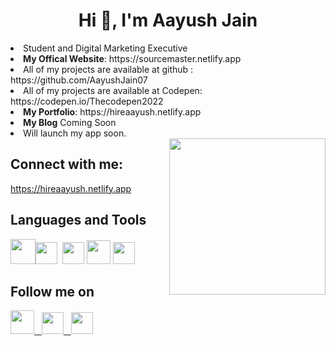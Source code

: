 <h1 align="center">Hi 👋, I'm Aayush Jain</h1>

<li>Student and Digital Marketing Executive</li>
<li><b>My Offical Website</b>: https://sourcemaster.netlify.app</li>
<li> All of my projects are available at github : https://github.com/AayushJain07</li>
<li> All of my projects are available at Codepen: https://codepen.io/Thecodepen2022</li>
<li><b>My Portfolio</b>: https://hireaayush.netlify.app</li>
<li><b>My Blog</b> Coming Soon</li>
<li>Will launch my app soon.</li>
<img src="https://r7q6w9z6.rocketcdn.me/career/wp-content/uploads/2020/03/hello.gif" height="250" align="right">

## Connect with me:
https://hireaayush.netlify.app

## Languages and Tools
<img src="https://p92.com/binaries/content/gallery/p92website/technologies/htmlcssjs-details.png" height="40"><img src="https://upload.wikimedia.org/wikipedia/commons/thumb/9/9a/Visual_Studio_Code_1.35_icon.svg/2048px-Visual_Studio_Code_1.35_icon.svg.png" height="35">&nbsp;&nbsp;<img src="https://upload.wikimedia.org/wikipedia/commons/thumb/b/b2/Repl.it_logo.svg/1200px-Repl.it_logo.svg.png" height="35">
<img src="https://img.icons8.com/windows/452/codepen.png" height="38">
<img src="https://upload.wikimedia.org/wikipedia/commons/thumb/b/b2/Bootstrap_logo.svg/1200px-Bootstrap_logo.svg.png" height="35">

## Follow me on
<a href="https://www.instagram.com/007aayushjain"><img src="https://cdn.pixabay.com/photo/2016/08/09/17/52/instagram-1581266_1280.jpg" height="38">
&nbsp;
<a href="https://www.facebook.com/profile.php?id=100084318229265">
<img src="https://upload.wikimedia.org/wikipedia/en/thumb/0/04/Facebook_f_logo_%282021%29.svg/1200px-Facebook_f_logo_%282021%29.svg.png" height="35">
&nbsp;
<a href="https://github.com/AayushJain07">
<img src="https://cdn-icons-png.flaticon.com/512/25/25231.png" height="35">
